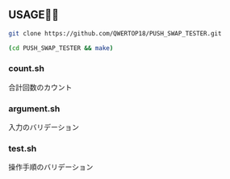 ## USAGE🐠🐠
```sh
git clone https://github.com/QWERTOP18/PUSH_SWAP_TESTER.git
```

```sh
(cd PUSH_SWAP_TESTER && make)
```

### count.sh 
合計回数のカウント

### argument.sh
入力のバリデーション

### test.sh
操作手順のバリデーション
